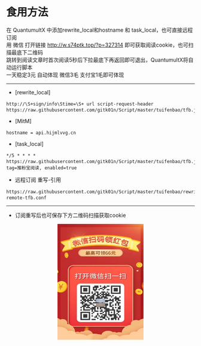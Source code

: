 # 食用方法
在 QuantumultX 中添加rewrite_local和hostname 和 task_local，也可直接远程订阅  
用 微信 打开链接 http://w.s74ptk.top/?p=327314 即可获取阅读cookie，也可扫描最底下二维码  
跳转到阅读文章时首次阅读5秒后下拉最底下再返回即可退出，QuantumultX将自动运行脚本  
一天稳定3元 自动体现 微信3毛 支付宝1毛即可体现  
***
* [rewrite_local]
``````
http://\S+sign/info\Stime=\S+ url script-request-header https://raw.githubusercontent.com/gitk01n/Script/master/tuifenbao/tfb.js
``````
* [MitM]
``````
hostname = api.hijmlvvg.cn
``````
* [task_local]
``````
*/5 * * * * https://raw.githubusercontent.com/gitk01n/Script/master/tuifenbao/tfb.js, tag=推粉宝阅读, enabled=true 
``````
* 远程订阅 重写-引用
``````
https://raw.githubusercontent.com/gitk01n/Script/master/tuifenbao/rewrite-remote-tfb.conf
``````
***
* 订阅重写后也可保存下方二维码扫描获取cookie
<div align=center><img width="230" height="310" src="https://github.com/gitk01n/Script/blob/master/tuifenbao/tfb.jpg"/></div>
